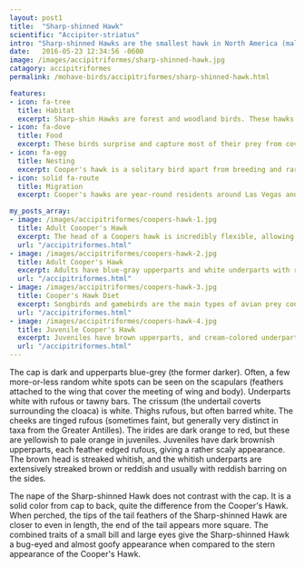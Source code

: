 ```yaml
---
layout: post1
title:  "Sharp-shinned Hawk"
scientific: "Accipiter-striatus"
intro: "Sharp-shinned Hawks are the smallest hawk in North America (males). They are regular visitors to winter backyard bird feeders, not to feed on millet or sunflower but to prey on the attracted songbirds. “Sharpies,” as often referred to, are strictly bird eaters, preying on birds up to the size of a dove or quail. They are agile enough to chase songbirds through the most tangled thickets and reappear unscathed. Sharp-shinned Hawks nest in secluded, coniferous woodlands but winter in edge habitats and suburban areas."
date:   2016-05-23 12:34:56 -0600
image: /images/accipitriformes/sharp-shinned-hawk.jpg
catagory: accipitriformes
permalink: /mohave-birds/accipitriformes/sharp-shinned-hawk.html

features:
- icon: fa-tree
  title: Habitat
  excerpt: Sharp-shin Hawks are forest and woodland birds. These hawks are a regular sight in parks, quiet neighborhoods, over fields, at backyard feeders, and even along busy streets if there are trees around. They are also adaptable in all seasons to forested mountainous regions, especially foothills.
- icon: fa-dove
  title: Food
  excerpt: These birds surprise and capture most of their prey from cover or while flying quickly through dense vegetation. They are adept at navigating dense thickets, although this hunting method is often hazardous to the hawk. The great majority of this hawk's prey are small birds, especially various songbirds. Rarely, sharp-shinned hawks will also eat rodents, lizards, frogs, snakes, and large insects, like dragonflies.
- icon: fa-egg  
  title: Nesting
  excerpt: Cooper's hawk is a solitary bird apart from breeding and rare aggregations during migration. Usually a bulky platform nest is built each year although pairs may reuse a nest for 2-3 years. Egg laying peaks in late April although it can occur as early as Febuary. Often about 3–5 eggs are laid every other day, though there can be up to 2 days between the 4th and 5th eggs. Jeveniles depart the nest at about 1 month.
- icon: solid fa-route
  title: Migration
  excerpt: Cooper's hawks are year-round residents around Las Vegas and in most of the Mohave. Like a majority of diurnal birds of prey in the Northern Hemisphere, Cooper's hawk is a partial migrant. They tend to be most migratory in the north and largely to partially sedentary elsewhere.

my_posts_array:
- image: /images/accipitriformes/coopers-hawk-1.jpg
  title: Adult Coooper's Hawk
  excerpt: The head of a Coopers hawk is incredibly flexible, allowing it to look completely backward.
  url: "/accipitriformes.html"
- image: /images/accipitriformes/coopers-hawk-2.jpg
  title: Adult Cooper's Hawk
  excerpt: Adults have blue-gray upperparts and white underparts with rufous barring. Their tails have a series of alternating dark- and light-gray bands and a white tip. Adults also have dark crowns that contrast with their lighter-colored napes, and have yellow irises that darken with age, first to orange, and then to red in older adults.
  url: "/accipitriformes.html"
- image: /images/accipitriformes/coopers-hawk-3.jpg
  title: Cooper's Hawk Diet
  excerpt: Songbirds and gamebirds are the main types of avian prey consumed, and rodents are the most frequently taken mammals. In addition to mammals and birds, Cooper’s Hawks also take reptiles, amphibians, fish, and insects.
  url: "/accipitriformes.html"
- image: /images/accipitriformes/coopers-hawk-4.jpg
  title: Juvenile Cooper's Hawk
  excerpt: Juveniles have brown upperparts, and cream-colored underparts with reddish-brown streaks on their breast and belly.
  url: "/accipitriformes.html"
---
```



<p>
The cap is dark and upperparts blue-grey (the former darker). Often, a few more-or-less random white spots can be seen on the scapulars (feathers attached to the wing that cover the meeting of wing and body). Underparts white with rufous or tawny bars. The crissum (the undertail coverts surrounding the cloaca) is white. Thighs rufous, but often barred white. The cheeks are tinged rufous (sometimes faint, but generally very distinct in taxa from the Greater Antilles). The irides are dark orange to red, but these are yellowish to pale orange in juveniles. Juveniles have dark brownish upperparts, each feather edged rufous, giving a rather scaly appearance. The brown head is streaked whitish, and the whitish underparts are extensively streaked brown or reddish and usually with reddish barring on the sides. 

The nape of the Sharp-shinned Hawk does not contrast with the cap. It is a solid color from cap to back, quite the difference from the Cooper's Hawk. When perched, the tips of the tail feathers of the Sharp-shinned Hawk are closer to even in length, the end of the tail appears more square. The combined traits of a small bill and large eyes give the Sharp-shinned Hawk a bug-eyed and almost goofy appearance when compared to the stern appearance of the Cooper's Hawk.</p>

